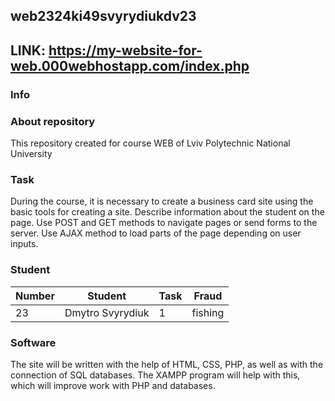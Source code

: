 ## web2324ki49svyrydiukdv23
## LINK: https://my-website-for-web.000webhostapp.com/index.php

### Info

### About repository
This repository created for course WEB of Lviv Polytechnic National University

### Task
During the course, it is necessary to create a business card site using the basic tools for creating a site. Describe information about the student on the page. Use POST and GET methods to navigate pages or send forms to the server. Use AJAX method to load parts of the page depending on user inputs.

### Student
| Number | Student | Task | Fraud|
| ------ | ------- | ---- | ------------ |
| 23| Dmytro Svyrydiuk | 1 | fishing |

### Software
The site will be written with the help of HTML, CSS, PHP, as well as with the connection of SQL databases. The XAMPP program will help with this, which will improve work with PHP and databases.
